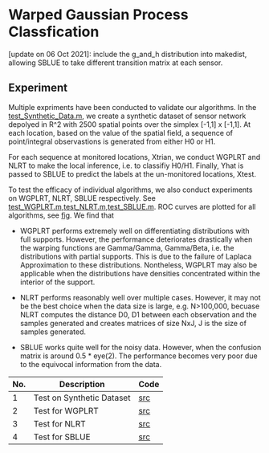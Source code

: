 # Warped Gaussian Process Classfication
[update on 06 Oct 2021]: include the g_and_h distribution into makedist, allowing SBLUE to take different transition matrix at each sensor.


## Experiment
Multiple expriments have been conducted to validate our algorithms. In the [test_Synthetic_Data.m][e01], we create a synthetic dataset of sensor network depolyed in R^2 with 2500 spatial points over the simplex [-1,1] x [-1,1]. At each location, based on the value of the spatial field, a sequence of point/integral observastions is generated from either H0 or H1. 

For each sequence at monitored locations, Xtrian, we conduct WGPLRT and NLRT to make the local inference, i.e. to classifiy H0/H1. Finally, Yhat is passed to SBLUE to predict the labels at the un-monitored locations, Xtest. 

To test the efficacy of individual algorithms, we also conduct experiments on WGPLRT, NLRT, SBLUE respectively. See [test_WGPLRT.m][e02],[test_NLRT.m][e03],[test_SBLUE.m][e04]. ROC curves are plotted for all algorithms, see [fig][e08]. We find that
 - WGPLRT performs extremely well on differentiating distributions with full supports. However, the performance deteriorates drastically when the warping functions are Gamma/Gamma, Gamma/Beta, i.e. the distributions with partial supports. This is due to the failure of Laplaca Approximation to these distributions. Nontheless, WGPLRT may also be applicable when the distributions have densities concentrated within the interior of the support.

 - NLRT performs reasonably well over multiple cases. However, it may not be the best choice when the data size is large, e.g. N>100,000, becuase NLRT computes the distance D0, D1 between each observation and the samples generated and creates matrices of size NxJ, J is the size of samples generated.
 
 - SBLUE works quite well for the noisy data. However, when the confusion matrix is around 0.5 * eye(2). The performance becomes very poor due to the equivocal information from the data.


| No. | Description                                     | Code       |
| --- | ----------------------------------------------- | ---------- | 
| 1   | Test on Synthetic Dataset                       | [src][e01] | 
| 2   | Test for WGPLRT                                 | [src][e02] | 
| 3   | Test for NLRT                                   | [src][e03] | 
| 4   | Test for SBLUE                                  | [src][e04] | 
 



[e01]: Experiment/test_Synthetic_Data.m
[e02]: Experiment/test_WGPLRT.m
[e03]: Experiment/test_NLRT.m
[e04]: Experiment/test_SBLUE.m
[e08]:fig
